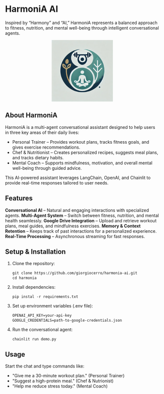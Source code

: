 # HarmoniA AI

Inspired by “Harmony” and “AI,” HarmoniA represents a balanced approach to fitness, nutrition, and mental well-being through intelligent conversational agents.

<p align="center">
  <img src="images/harmonia-logo" alt="HarmoniA AI Logo" width="200">
</p>

## About HarmoniA

HarmoniA is a multi-agent conversational assistant designed to help users in three key areas of their daily lives:
- Personal Trainer – Provides workout plans, tracks fitness goals, and gives exercise recommendations.
- ️Chef & Nutritionist – Creates personalized recipes, suggests meal plans, and tracks dietary habits.
- Mental Coach – Supports mindfulness, motivation, and overall mental well-being through guided advice.

This AI-powered assistant leverages LangChain, OpenAI, and Chainlit to provide real-time responses tailored to user needs.

## Features

**Conversational AI** – Natural and engaging interactions with specialized agents.
**Multi-Agent System** – Switch between fitness, nutrition, and mental health seamlessly.
**Google Drive Integration** – Upload and retrieve workout plans, meal guides, and mindfulness exercises.
**Memory & Context Retention** – Keeps track of past interactions for a personalized experience.
**Real-Time Processing** – Asynchronous streaming for fast responses.

## Setup & Installation

1. Clone the repository:
    ```
    git clone https://github.com/giorgiocerro/harmonia-ai.git
    cd harmonia
    ```

2. Install dependencies:
    ```
    pip instal -r requirements.txt
    ```

3. Set up environment variables (.env file):
   ```
   OPENAI_API_KEY=your-api-key
   GOOGLE_CREDENTIALS=path-to-google-credentials.json
   ```

4. Run the conversational agent:
   ```
   chainlit run demo.py
   ```

## Usage

Start the chat and type commands like:
- "Give me a 30-minute workout plan." (Personal Trainer)
- "Suggest a high-protein meal." (Chef & Nutrionist)
- "Help me reduce stress today." (Mental Coach)

